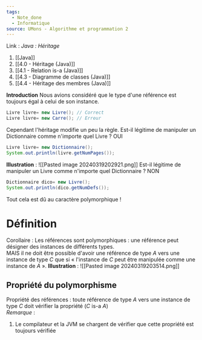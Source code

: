 ```yaml
---
tags:
  - Note_done
  - Informatique
source: UMons - Algorithme et programmation 2
---
```


Link :
_Java : Héritage_
1. [[Java]]
2. [[4.0 - Héritage (Java)]]
3. [[4.1 - Relation is-a (Java)]]
4. [[4.3 - Diagramme de classes (Java)]]
5. [[4.4 - Héritage des membres (Java)]]

**Introduction**
Nous avions considéré que le type d'une référence est toujours égal à celui de son instance.
```java
Livre livre= new Livre(); // Correct
Livre livre= new Carre(); // Erreur
```
Cependant l'héritage modifie un peu la règle.
Est-il légitime de manipuler un Dictionnaire comme n'importe quel Livre ? OUI
```java
Livre livre= new Dictionnaire(); 
System.out.println(livre.getNumPages());
```
**Illustration** : ![[Pasted image 20240319202921.png]]
Est-il légitime de manipuler un Livre comme n'importe quel Dictionnaire ? NON
```java
Dictionnaire dico= new Livre(); 
System.out.println(dico.getNumDefs());
```
Tout cela est dû au caractère polymorphique !
# Définition
Corollaire : Les références sont polymorphiques : une référence peut désigner des instances de différents types.
\
MAIS il ne doit être possible d'avoir une référence de type $A$ vers une instance de type $C$ que si « l'instance de $C$ peut être manipulée comme une instance de $A$ ».
**Illustration** : ![[Pasted image 20240319203514.png]]
## Propriété du polymorphisme
Propriété des références : toute référence de type $A$ vers une instance de type $C$ doit vérifier la propriété ($C$ is-a $A$)
\
_Remarque_ : 
1. Le compilateur et la JVM se chargent de vérifier que cette propriété est toujours vérifiée

